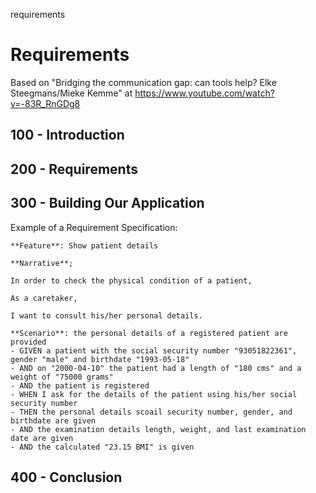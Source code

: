 requirements
# Requirements

Based on "Bridging the communication gap: can tools help? Elke Steegmans/Mieke Kemme" at https://www.youtube.com/watch?v=-83R_RnGDg8

## 100 - Introduction

## 200 - Requirements

## 300 - Building Our Application

Example of a Requirement Specification:

```
**Feature**: Show patient details

**Narrative**;

In order to check the physical condition of a patient,

As a caretaker,

I want to consult his/her personal details.

**Scenario**: the personal details of a registered patient are provided
- GIVEN a patient with the social security number "93051822361", gender "male" and birthdate "1993-05-18"
- AND on "2000-04-10" the patient had a length of "180 cms" and a weight of "75000 grams"
- AND the patient is registered
- WHEN I ask for the details of the patient using his/her social security number
- THEN the personal details scoail security number, gender, and birthdate are given
- AND the examination details length, weight, and last examination date are given
- AND the calculated "23.15 BMI" is given
```

## 400 - Conclusion
